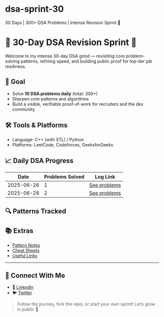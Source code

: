 # dsa-sprint-30
30 Days | 300+ DSA Problems | Intense Revision Sprint 🚀

# 🧠 30-Day DSA Revision Sprint 🚀

Welcome to my intense 30-day DSA grind — revisiting core problem-solving patterns, refining speed, and building public proof for top-tier job readiness.

## 🎯 Goal
- Solve **10 DSA problems daily** (total: 300+)
- Sharpen core patterns and algorithms
- Build a visible, verifiable proof-of-work for recruiters and the dev community

## 🛠️ Tools & Platforms
- Language: C++ (with STL) / Python
- Platforms: LeetCode, Codeforces, GeeksforGeeks

## 📈 Daily DSA Progress

| Date       | Problems Solved | Log Link            |
|------------|------------------|---------------------|
| 2025-06-26 | 1                | [See problems](log.md#2025-06-26) |
| 2025-06-28 | 2                | [See problems](log.md#2025-06-28)

## 🔍 Patterns Tracked

## 📚 Extras
- [Pattern Notes](patterns/)
- [Cheat Sheets](cheatsheets/)
- [Useful Links](resources.md)

---

## 🤝 Connect With Me
- 📌 [LinkedIn](https://www.linkedin.com/in/bhaswanth-vangapati/)
- 🐦 [Twitter](https://x.com/BhaswanthR20169)

> Follow the journey, fork the repo, or start your own sprint! Let’s grow in public 💪
